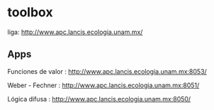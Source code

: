 # toolbox

liga: http://www.apc.lancis.ecologia.unam.mx/


## Apps

Funciones de valor : http://www.apc.lancis.ecologia.unam.mx:8053/

Weber - Fechner : http://www.apc.lancis.ecologia.unam.mx:8051/

Lógica difusa : http://www.apc.lancis.ecologia.unam.mx:8050/
